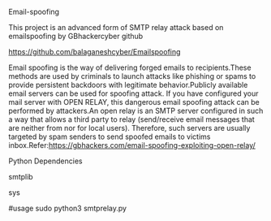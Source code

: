 Email-spoofing

This project is an advanced form of SMTP relay attack based on emailspoofing by GBhackercyber github 

https://github.com/balaganeshcyber/Emailspoofing

Email spoofing is the way of delivering forged emails to recipients.These methods are used by criminals to launch attacks like phishing or spams to provide persistent backdoors with legitimate behavior.Publicly available email servers can be used for spoofing attack. If you have configured your mail server with OPEN RELAY, this dangerous email spoofing attack can be performed by attackers.An open relay is an SMTP server configured in such a way that allows a third party to relay (send/receive email messages that are neither from nor for local users). Therefore, such servers are usually targeted by spam senders to send spoofed emails to victims inbox.Refer:https://gbhackers.com/email-spoofing-exploiting-open-relay/


Python Dependencies

smtplib

sys

#usage 
sudo python3 smtprelay.py 

